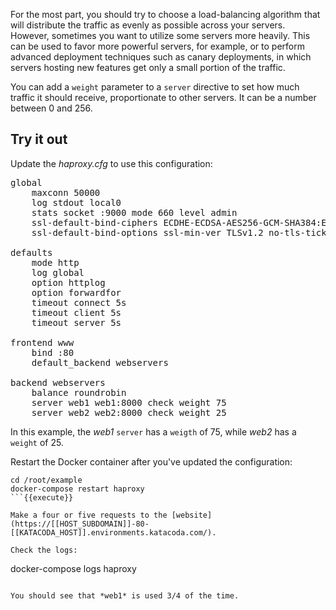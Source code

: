 For the most part, you should try to choose a load-balancing algorithm that will distribute the traffic as evenly as possible across your servers. However, sometimes you want to utilize some servers more heavily. This can be used to favor more powerful servers, for example, or to perform advanced deployment techniques such as canary deployments, in which servers hosting new features get only a small portion of the traffic. 

You can add a `weight` parameter to a `server` directive to set how much traffic it should receive, proportionate to other servers. It can be a number between 0 and 256.

## Try it out

Update the *haproxy.cfg* to use this configuration:

<pre class="file" data-filename="haproxy.cfg" data-target="replace">
global
    maxconn 50000
    log stdout local0
    stats socket :9000 mode 660 level admin
    ssl-default-bind-ciphers ECDHE-ECDSA-AES256-GCM-SHA384:ECDHE-RSA-AES256-GCM-SHA384:ECDHE-ECDSA-CHACHA20-POLY1305:ECDHE-RSA-CHACHA20-POLY1305:ECDHE-ECDSA-AES128-GCM-SHA256:ECDHE-RSA-AES128-GCM-SHA256:ECDHE-ECDSA-AES256-SHA384:ECDHE-RSA-AES256-SHA384:ECDHE-ECDSA-AES128-SHA256:ECDHE-RSA-AES128-SHA256
    ssl-default-bind-options ssl-min-ver TLSv1.2 no-tls-tickets

defaults
    mode http
    log global
    option httplog
    option forwardfor
    timeout connect 5s
    timeout client 5s
    timeout server 5s

frontend www 
    bind :80
    default_backend webservers

backend webservers
    balance roundrobin
    server web1 web1:8000 check weight 75
    server web2 web2:8000 check weight 25
</pre>

In this example, the *web1* `server` has a `weigth` of 75, while *web2* has a `weight` of 25.

Restart the Docker container after you've updated the configuration:

```
cd /root/example
docker-compose restart haproxy
```{{execute}}

Make a four or five requests to the [website](https://[[HOST_SUBDOMAIN]]-80-[[KATACODA_HOST]].environments.katacoda.com/).

Check the logs:

```
docker-compose logs haproxy
```{{execute}}

You should see that *web1* is used 3/4 of the time.